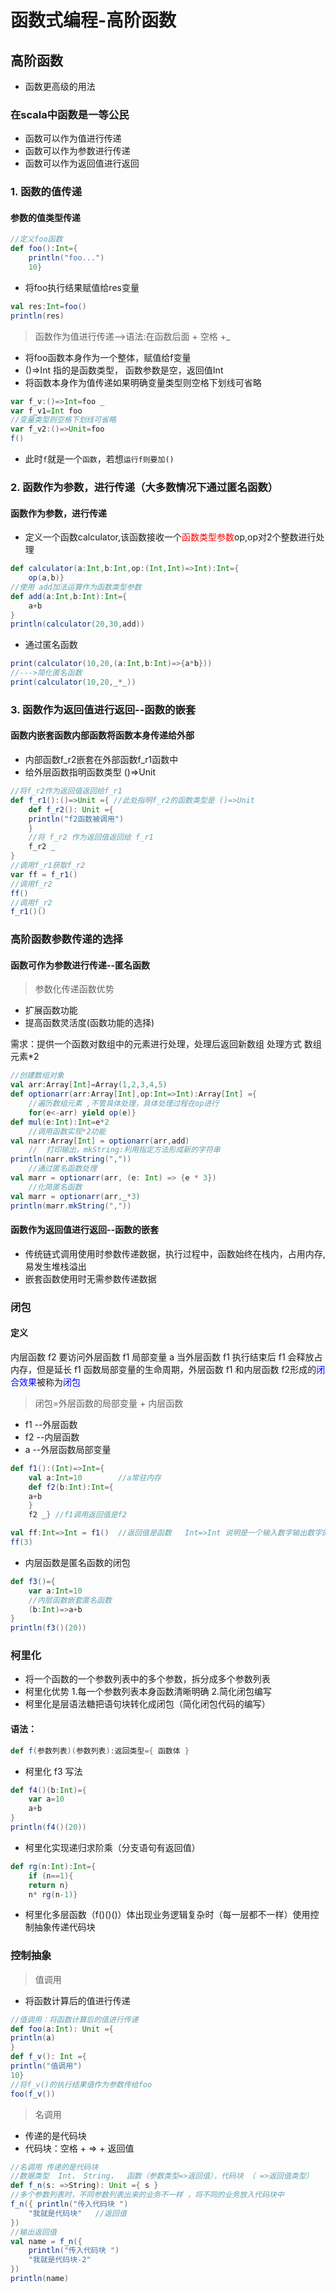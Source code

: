 # 函数式编程-高阶函数
## 高阶函数
+ 函数更高级的用法
### 在scala中函数是一等公民
+ 函数可以作为值进行传递
+ 函数可以作为参数进行传递
+ 函数可以作为返回值进行返回
### 1. 函数的值传递
#### 参数的值类型传递
```scala
//定义foo函数
def foo():Int={
    println("foo...")
    10}
```
+ 将foo执行结果赋值给res变量
```scala
val res:Int=foo()
println(res)
```
>函数作为值进行传递-->语法:在函数后面 + 空格 +_
+ 将foo函数本身作为一个整体，赋值给f变量
+ ()=>Int 指的是函数类型， 函数参数是空，返回值Int
+ 将函数本身作为值传递如果明确变量类型则空格下划线可省略
```scala
var f_v:()=>Int=foo _
var f_v1=Int foo
//变量类型则空格下划线可省略
var f_v2:()=>Unit=foo
f()
```
+ 此时`f`就是一个`函数`，若想`运行f则要加()`
### 2. 函数作为参数，进行传递（大多数情况下通过匿名函数）
#### 函数作为参数，进行传递
+ 定义一个函数calculator,该函数接收一个<font color=red>函数类型参数</font>op,op对2个整数进行处理
```scala
def calculator(a:Int,b:Int,op:(Int,Int)=>Int):Int={
    op(a,b)}
//使用 add加法运算作为函数类型参数
def add(a:Int,b:Int):Int={
    a+b
}
println(calculator(20,30,add))
```
+ 通过匿名函数
```scala
print(calculator(10,20,(a:Int,b:Int)=>{a*b}))
//--->简化匿名函数
print(calculator(10,20,_*_))
```
### 3. 函数作为返回值进行返回--函数的嵌套
#### 函数内嵌套函数内部函数将函数本身传递给外部
+ 内部函数f_r2嵌套在外部函数f_r1函数中
+ 给外层函数指明函数类型 ()=>Unit
```scala
//将f_r2作为返回值返回给f_r1
def f_r1():()=>Unit ={ //此处指明f_r2的函数类型是 ()=>Unit
    def f_r2(): Unit ={
    println("f2函数被调用")
    }
    //将 f_r2 作为返回值返回给 f_r1
    f_r2 _
}
//调用f_r1获取f_r2
var ff = f_r1()
//调用f_r2
ff()
//调用f_r2
f_r1()()
```
### 高阶函数参数传递的选择
#### 函数可作为参数进行传递--匿名函数
>参数化传递函数优势 
+ 扩展函数功能
+ 提高函数灵活度(函数功能的选择)

需求：提供一个函数对数组中的元素进行处理，处理后返回新数组 处理方式 数组元素*2
```scala
//创建数组对象
val arr:Array[Int]=Array(1,2,3,4,5)
def optionarr(arr:Array[Int],op:Int=>Int):Array[Int] ={
    //遍历数组元素 ,不管具体处理，具体处理过程在op进行
    for(e<-arr) yield op(e)}  
def mul(e:Int):Int=e*2
    //调用函数实现*2功能
val narr:Array[Int] = optionarr(arr,add)
    //  打印输出，mkString:利用指定方法形成新的字符串
println(narr.mkString(","))
    //通过匿名函数处理
val marr = optionarr(arr, (e: Int) => {e * 3}) 
    //化简匿名函数
val marr = optionarr(arr,_*3) 
println(marr.mkString(","))
```
#### 函数作为返回值进行返回--函数的嵌套
+ 传统链式调用使用时参数传递数据，执行过程中，函数始终在栈内，占用内存,易发生堆栈溢出
+ 嵌套函数使用时无需参数传递数据

### 闭包
#### 定义
内层函数 f2 要访问外层函数 f1 局部变量 a 当外层函数 f1 执行结束后 f1 会释放占内存，但是延长 f1 函数局部变量的生命周期，外层函数 f1 和内层函数 f2形成的<font color=blue>闭合效果</font>被称为<font color=blue>闭包</font>
> 闭包=外层函数的局部变量 + 内层函数
+ f1 --外层函数
+ f2 --内层函数
+  a --外层函数局部变量 
```scala
def f1():(Int)=>Int={
    val a:Int=10        //a常驻内存
    def f2(b:Int):Int={
    a+b
    }
    f2 _} //f1调用返回值是f2

val ff:Int=>Int = f1()  //返回值是函数   Int=>Int 说明是一个输入数字输出数字的函数
ff(3)
```
+ 内层函数是匿名函数的闭包
```scala
def f3()={
    var a:Int=10
    //内层函数嵌套匿名函数
    (b:Int)=>a+b
}
println(f3()(20))
```
### 柯里化
+ 将一个函数的一个参数列表中的多个参数，拆分成多个参数列表
+ 柯里化优势 1.每一个参数列表本身函数清晰明确  2.简化闭包编写
+ 柯里化是层语法糖把语句块转化成闭包（简化闭包代码的编写）
#### 语法：
```scala
def f(参数列表)(参数列表):返回类型={ 函数体 }
```
+ 柯里化 f3 写法
```scala
def f4()(b:Int)={
    var a=10
    a+b
}
println(f4()(20))
```
+ 柯里化实现递归求阶乘（分支语句有返回值）
```scala
def rg(n:Int):Int={
    if (n==1){
    return n}
    n* rg(n-1)}

```
+ 柯里化多层函数（f()()()）体出现业务逻辑复杂时（每一层都不一样）使用控制抽象传递代码块
### 控制抽象
>值调用
+ 将函数计算后的值进行传递
```scala
//值调用：将函数计算后的值进行传递
def foo(a:Int): Unit ={
println(a)
}
def f_v(): Int ={
println("值调用")
10}
//将f_v()的执行结果值作为参数传给foo 
foo(f_v())
```
>名调用
+ 传递的是代码块
+ 代码块：空格 + => + 返回值
```scala
//名调用 传递的是代码块
//数据类型  Int， String，  函数（参数类型=>返回值），代码块 （ =>返回值类型）
def f_n(s: =>String): Unit ={ s }
//多个参数列表时，不同参数列表出来的业务不一样 ，将不同的业务放入代码块中
f_n({ println("传入代码块 ")
    "我就是代码块"   //返回值
})
//输出返回值
val name = f_n({
    println("传入代码块 ")
    "我就是代码块-2" 
})
println(name)
```